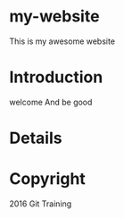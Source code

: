 # my-website

This is my awesome website

# Introduction

welcome
And be good

# Details

# Copyright

2016 Git Training

